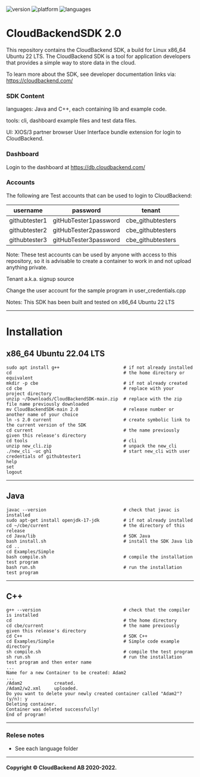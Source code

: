![version](https://badgen.net/badge/version/2.0.0/green)
![platform](https://badgen.net/badge/platform/ubuntu)
![languages](https://badgen.net/badge/language/C++,Java,Android/purple?list=|)
# CloudBackendSDK 2.0
This repository contains the CloudBackend SDK, a build for Linux x86_64 Ubuntu 22 LTS.
The CloudBackend SDK is a tool for application developers that provides a simple way to store data in the cloud.

To learn more about the SDK, see developer documentation links via:
https://cloudbackend.com/

### SDK Content
languages: Java and C++, each containing lib and example code.

tools: cli, dashboard example files and test data files.

UI: XIOS/3 partner browser User Interface bundle extension for login to CloudBackend.

### Dashboard
Login to the dashboard at
https://db.cloudbackend.com/

### Accounts
The following are Test accounts that can be used to login to CloudBackend:

| username | password | tenant |
| -------- | -------- | ------ |
| githubtester1 | gitHubTester1password | cbe_githubtesters | 
| githubtester2 | gitHubTester2password | cbe_githubtesters | 
| githubtester3 | gitHubTester3password | cbe_githubtesters | 

Note: These test accounts can be used by anyone with access to this repository,
so it is advisable to create a container to work in and not upload anything private.

Tenant a.k.a. signup source

Change the user account for the sample program in user_credentials.cpp

Notes: This SDK has been built and tested on x86_64 Ubuntu 22 LTS

---------------------------------------------------------------------------------------

# Installation

## x86_64 Ubuntu 22.04 LTS

```
sudo apt install g++                        # if not already installed
cd                                          # the home directory or equivalent
mkdir -p cbe                                # if not already created
cd cbe                                      # replace with your project directory
unzip ~/Downloads/CloudBackendSDK-main.zip  # replace with the zip file name previously downloaded
mv CloudBackendSDK-main 2.0                 # release number or another name of your choice
ln -s 2.0 current                           # create symbolic link to the current version of the SDK
cd current                                  # the name previously given this release's directory
cd tools                                    # cli
unzip new_cli.zip                           # unpack the new_cli
./new_cli -uc gh1                           # start new_cli with user credentials of githubtester1
help
set
logout
```

---
## Java
```
javac --version                             # check that javac is installed
sudo apt-get install openjdk-17-jdk         # if not already installed
cd ~/cbe/current                            # the directory of this release
cd Java/lib                                 # SDK Java
bash install.sh                             # install the SDK Java lib
cd ..
cd Examples/Simple
bash compile.sh                             # compile the installation test program
bash run.sh                                 # run the installation test program
```

---
## C++
```
g++ --version                               # check that the compiler is installed
cd                                          # the home directory
cd cbe/current                              # the name previously given this release's directory
cd C++                                      # SDK C++
cd Examples/Simple                          # Simple code example directory
sh compile.sh                               # compile the test program
sh run.sh                                   # run the installation test program and then enter name
...
Name for a new Container to be created: Adam2
...
/Adam2            created.
/Adam2/w2.xml     uploaded.        
Do you want to delete your newly created container called "Adam2"?
(y/n): y
Deleting container.
Container was deleted successfully!
End of program!
```

---------------------------------------------------------------------------------------------------------------------------------------------------
### Relese notes
- See each language folder
----
#### Copyright © CloudBackend AB 2020-2022.
